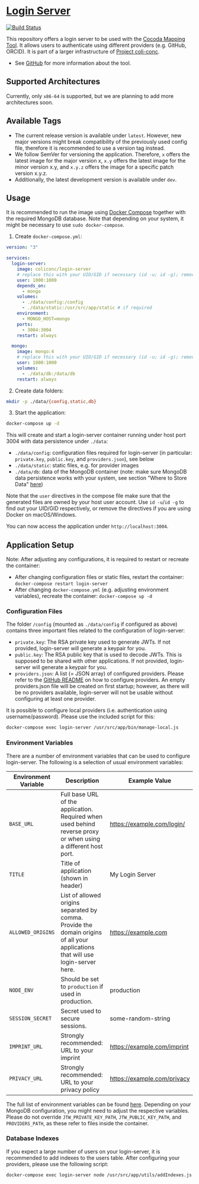 # [Login Server](https://github.com/gbv/login-server)
[![Build Status](https://travis-ci.com/gbv/login-server.svg?branch=master)](https://travis-ci.com/gbv/login-server)

This repository offers a login server to be used with the [Cocoda Mapping Tool](https://github.com/gbv/cocoda). It allows users to authenticate using different providers (e.g. GitHub, ORCID). It is part of a larger infrastructure of [Project coli-conc](https://coli-conc.gbv.de).

- See [GitHub](https://github.com/gbv/login-server) for more information about the tool.

## Supported Architectures
Currently, only `x86-64` is supported, but we are planning to add more architectures soon.

## Available Tags
- The current release version is available under `latest`. However, new major versions might break compatibility of the previously used config file, therefore it is recommended to use a version tag instead.
- We follow SemVer for versioning the application. Therefore, `x` offers the latest image for the major version x, `x.y` offers the latest image for the minor version x.y, and `x.y.z` offers the image for a specific patch version x.y.z.
- Additionally, the latest development version is available under `dev`.

## Usage
It is recommended to run the image using [Docker Compose](https://docs.docker.com/compose/) together with the required MongoDB database. Note that depending on your system, it might be necessary to use `sudo docker-compose`.

1. Create `docker-compose.yml`:

```yml
version: "3"

services:
  login-server:
    image: coliconc/login-server
    # replace this with your UID/GID if necessary (id -u; id -g); remove on macOS/Windows
    user: 1000:1000
    depends_on:
      - mongo
    volumes:
      - ./data/config:/config
      - ./data/static:/usr/src/app/static # if required
    environment:
      - MONGO_HOST=mongo
    ports:
      - 3004:3004
    restart: always

  mongo:
    image: mongo:4
    # replace this with your UID/GID if necessary (id -u; id -g); remove on macOS/Windows
    user: 1000:1000
    volumes:
      - ./data/db:/data/db
    restart: always
```

2. Create data folders:

```bash
mkdir -p ./data/{config,static,db}
```

3. Start the application:

```bash
docker-compose up -d
```

This will create and start a login-server container running under host port 3004 with data persistence under `./data`:

- `./data/config`: configuration files required for login-server (in particular: `private.key`, `public.key`, and `providers.json`), see below
- `./data/static`: static files, e.g. for provider images
- `./data/db`: data of the MongoDB container (note: make sure MongoDB data persistence works with your system, see section "Where to Store Data" [here](https://hub.docker.com/_/mongo))

Note that the `user` directives in the compose file make sure that the generated files are owned by your host user account. Use `id -u`/`id -g` to find out your UID/GID respectively, or remove the directives if you are using Docker on macOS/Windows.

You can now access the application under `http://localhost:3004`.

## Application Setup
Note: After adjusting any configurations, it is required to restart or recreate the container:
- After changing configuration files or static files, restart the container: `docker-compose restart login-server`
- After changing `docker-compose.yml` (e.g. adjusting environment variables), recreate the container: `docker-compose up -d`

### Configuration Files
The folder `/config` (mounted as `./data/config` if configured as above) contains three important files related to the configuration of login-server:
- `private.key`: The RSA private key used to generate JWTs. If not provided, login-server will generate a keypair for you.
- `public.key`: The RSA public key that is used to decode JWTs. This is supposed to be shared with other applications. If not provided, login-server will generate a keypair for you.
- `providers.json`: A list (= JSON array) of configured providers. Please refer to the [GitHub README](https://github.com/gbv/login-server#providers) on how to configure providers. An empty providers.json file will be created on first startup; however, as there will be no providers available, login-server will not be usable without configuring at least one provider.

It is possible to configure local providers (i.e. authentication using username/password). Please use the included script for this:
```bash
docker-compose exec login-server /usr/src/app/bin/manage-local.js
```

### Environment Variables
There are a number of environment variables that can be used to configure login-server. The following is a selection of usual environment variables:

| Environment Variable | Description                                                                                                                      | Example Value               |
|----------------------|----------------------------------------------------------------------------------------------------------------------------------|-----------------------------|
| `BASE_URL`           | Full base URL of the application. Required when used behind reverse proxy or when using a different host port.                   | https://example.com/login/  |
| `TITLE`              | Title of application (shown in header)                                                                                           | My Login Server             |
| `ALLOWED_ORIGINS`    | List of allowed origins separated by comma. Provide the domain origins of all your applications that will use login-server here. | https://example.com         |
| `NODE_ENV`           | Should be set to `production` if used in production.                                                                             | production                  |
| `SESSION_SECRET`     | Secret used to secure sessions.                                                                                                  | some-random-string          |
| `IMPRINT_URL`        | Strongly recommended: URL to your imprint                                                                                        | https://example.com/imprint |
| `PRIVACY_URL`        | Strongly recommended: URL to your privacy policy                                                                                 | https://example.com/privacy |

The full list of environment variables can be found [here](https://github.com/gbv/login-server#env). Depending on your MongoDB configuration, you might need to adjust the respective variables. Please do not override `JTW_PRIVATE_KEY_PATH`, `JTW_PUBLIC_KEY_PATH`, and `PROVIDERS_PATH`, as these refer to files inside the container.

### Database Indexes
If you expect a large number of users on your login-server, it is recommended to add indexes to the users table. After configuring your providers, please use the following script:
```bash
docker-compose exec login-server node /usr/src/app/utils/addIndexes.js
```

